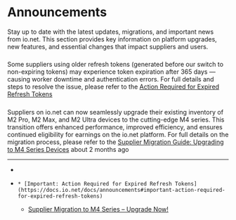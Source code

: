 # Announcements
Stay up to date with the latest updates, migrations, and important news from io.net. This section provides key information on platform upgrades, new features, and essential changes that impact suppliers and users.
##### [](https://docs.io.net/docs/announcements#may-2025)
### [](https://docs.io.net/docs/announcements#important-action-required-for-expired-refresh-tokens)
Some suppliers using older refresh tokens (generated before our switch to non-expiring tokens) may experience token expiration after 365 days — causing worker downtime and authentication errors.
For full details and steps to resolve the issue, please refer to the [Action Required for Expired Refresh Tokens](https://docs.io.net/docs/important-action-required-for-expired-refresh-tokens)
##### [](https://docs.io.net/docs/announcements#april-2025)
### [](https://docs.io.net/docs/announcements#supplier-migration-to-m4-series--upgrade-now)
Suppliers on io.net can now seamlessly upgrade their existing inventory of M2 Pro, M2 Max, and M2 Ultra devices to the cutting-edge M4 series. This transition offers enhanced performance, improved efficiency, and ensures continued eligibility for earnings on the io.net platform.
For full details on the migration process, please refer to the [Supplier Migration Guide: Upgrading to M4 Series Devices](https://docs.io.net/docs/supplier-migration-guide-upgrading-to-m4-series-devices)
about 2 months ago
* * *
  * [](https://docs.io.net/docs/announcements)
  *     * [Important: Action Required for Expired Refresh Tokens](https://docs.io.net/docs/announcements#important-action-required-for-expired-refresh-tokens)
    * [Supplier Migration to M4 Series – Upgrade Now!](https://docs.io.net/docs/announcements#supplier-migration-to-m4-series--upgrade-now)


